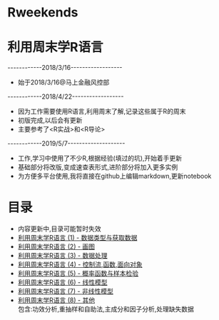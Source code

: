 # Rweekends
# 利用周末学R语言
------------2018/3/16------------------
- 始于2018/3/16@马上金融风控部

------------2018/4/22------------------
- 因为工作需要使用R语言,利用周末了解,记录这些属于R的周末
- 初版完成,以后会有更新
- 主要参考了<R实战>和<R导论>

------------2019/5/7--------------------
- 工作,学习中使用了不少R,根据经验(填过的坑),开始着手更新
- 基础部分将改版,变成速查表形式,进阶部分将加入更多实例
- 为方便多平台使用,我将直接在github上编辑markdown,更新notebook



# 目录
- 内容更新中,目录可能暂时失效
- [利用周末学R语言 (1) - 数据类型与获取数据](https://github.com/nightttt7/Rweekends/blob/master/%E5%88%A9%E7%94%A8%E5%91%A8%E6%9C%AB%E5%AD%A6R%E8%AF%AD%E8%A8%80%20(1)%20-%20%E6%95%B0%E6%8D%AE%E7%B1%BB%E5%9E%8B%E4%B8%8E%E8%8E%B7%E5%8F%96%E6%95%B0%E6%8D%AE.md)
- [利用周末学R语言 (2) - 画图](https://github.com/nightttt7/Rweekends/blob/master/%E5%88%A9%E7%94%A8%E5%91%A8%E6%9C%AB%E5%AD%A6R%E8%AF%AD%E8%A8%80%20(2)%20-%20%E7%94%BB%E5%9B%BE.md)
- [利用周末学R语言 (3) - 数据处理](https://github.com/nightttt7/Rweekends/blob/master/%E5%88%A9%E7%94%A8%E5%91%A8%E6%9C%AB%E5%AD%A6R%E8%AF%AD%E8%A8%80%20(3)%20-%20%E6%95%B0%E6%8D%AE%E5%A4%84%E7%90%86.md)
- [利用周末学R语言 (4) - 控制流,函数,面向对象](https://github.com/nightttt7/Rweekends/blob/master/%E5%88%A9%E7%94%A8%E5%91%A8%E6%9C%AB%E5%AD%A6R%E8%AF%AD%E8%A8%80%20(4)%20-%20%E6%8E%A7%E5%88%B6%E6%B5%81%2C%E5%87%BD%E6%95%B0%2C%E9%9D%A2%E5%90%91%E5%AF%B9%E8%B1%A1.md)
- [利用周末学R语言 (5) - 概率函数与样本检验](https://github.com/nightttt7/Rweekends/blob/master/%E5%88%A9%E7%94%A8%E5%91%A8%E6%9C%AB%E5%AD%A6R%E8%AF%AD%E8%A8%80%20(5)%20-%20%E6%A6%82%E7%8E%87%E5%87%BD%E6%95%B0%E4%B8%8E%E6%A0%B7%E6%9C%AC%E6%A3%80%E9%AA%8C.ipynb)
- [利用周末学R语言 (6) - 线性模型](https://github.com/nightttt7/Rweekends/blob/master/%E5%88%A9%E7%94%A8%E5%91%A8%E6%9C%AB%E5%AD%A6R%E8%AF%AD%E8%A8%80%20(6)%20-%20%E7%BA%BF%E6%80%A7%E6%A8%A1%E5%9E%8B.ipynb)
- [利用周末学R语言 (7) - 非线性模型](https://github.com/nightttt7/Rweekends/blob/master/%E5%88%A9%E7%94%A8%E5%91%A8%E6%9C%AB%E5%AD%A6R%E8%AF%AD%E8%A8%80%20(7)%20-%20%E9%9D%9E%E7%BA%BF%E6%80%A7%E6%A8%A1%E5%9E%8B.ipynb)
- [利用周末学R语言 (8) - 其他](https://github.com/nightttt7/Rweekends/blob/master/%E5%88%A9%E7%94%A8%E5%91%A8%E6%9C%AB%E5%AD%A6R%E8%AF%AD%E8%A8%80%20(8)%20-%20%E5%85%B6%E4%BB%96.ipynb)  
包含:功效分析,重抽样和自助法,主成分和因子分析,处理缺失数据
